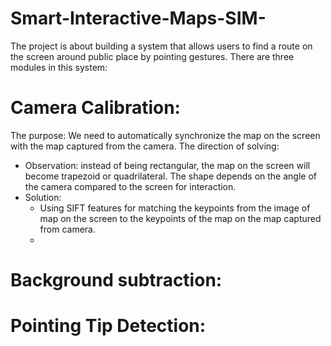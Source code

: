 # Smart-Interactive-Maps-SIM-
The project is about building a system that allows users to find a route on the screen around public place by pointing gestures.
There are three modules in this system:
# Camera Calibration:
The purpose: We need to automatically synchronize the map on the screen with the map captured from the camera.
The direction of solving: 
  - Observation: instead of being rectangular, the map on the screen will become trapezoid or quadrilateral. The shape depends on the angle of the camera compared to the screen for interaction.
  - Solution:
    + Using SIFT features for matching the keypoints from the image of map on the screen to the keypoints of the map on the map captured from camera.
    + 
# Background subtraction:
# Pointing Tip Detection:
